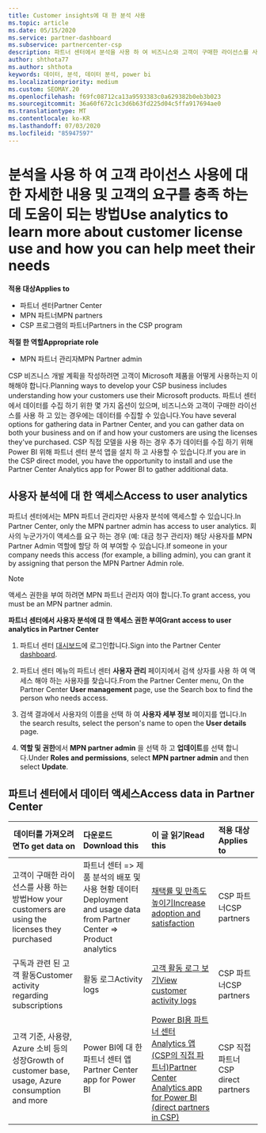 ```yaml
---
title: Customer insights에 대 한 분석 사용
ms.topic: article
ms.date: 05/15/2020
ms.service: partner-dashboard
ms.subservice: partnercenter-csp
description: 파트너 센터에서 분석을 사용 하 여 비즈니스와 고객이 구매한 라이선스를 사용 하는 방법을 더 잘 이해 하는 방법을 알아보세요.
author: shthota77
ms.author: shthota
keywords: 데이터, 분석, 데이터 분석, power bi
ms.localizationpriority: medium
ms.custom: SEOMAY.20
ms.openlocfilehash: f69fc08712ca13a9593383c0a629382b0eb3b023
ms.sourcegitcommit: 36a60f672c1c3d6b63fd225d04c5ffa917694ae0
ms.translationtype: MT
ms.contentlocale: ko-KR
ms.lasthandoff: 07/03/2020
ms.locfileid: "85947597"
---
```

# <a name="use-analytics-to-learn-more-about-customer-license-use-and-how-you-can-help-meet-their-needs"></a><span data-ttu-id="fce4b-104">분석을 사용 하 여 고객 라이선스 사용에 대 한 자세한 내용 및 고객의 요구를 충족 하는 데 도움이 되는 방법</span><span class="sxs-lookup"><span data-stu-id="fce4b-104">Use analytics to learn more about customer license use and how you can help meet their needs</span></span>

<span data-ttu-id="fce4b-105">**적용 대상**</span><span class="sxs-lookup"><span data-stu-id="fce4b-105">**Applies to**</span></span>

- <span data-ttu-id="fce4b-106">파트너 센터</span><span class="sxs-lookup"><span data-stu-id="fce4b-106">Partner Center</span></span>
- <span data-ttu-id="fce4b-107">MPN 파트너</span><span class="sxs-lookup"><span data-stu-id="fce4b-107">MPN partners</span></span>
- <span data-ttu-id="fce4b-108">CSP 프로그램의 파트너</span><span class="sxs-lookup"><span data-stu-id="fce4b-108">Partners in the CSP program</span></span>

<span data-ttu-id="fce4b-109">**적절 한 역할**</span><span class="sxs-lookup"><span data-stu-id="fce4b-109">**Appropriate role**</span></span>

- <span data-ttu-id="fce4b-110">MPN 파트너 관리자</span><span class="sxs-lookup"><span data-stu-id="fce4b-110">MPN Partner admin</span></span>

<span data-ttu-id="fce4b-111">CSP 비즈니스 개발 계획을 작성하려면 고객이 Microsoft 제품을 어떻게 사용하는지 이해해야 합니다.</span><span class="sxs-lookup"><span data-stu-id="fce4b-111">Planning ways to develop your CSP business includes understanding how your customers use their Microsoft products.</span></span> <span data-ttu-id="fce4b-112">파트너 센터에서 데이터를 수집 하기 위한 몇 가지 옵션이 있으며, 비즈니스와 고객이 구매한 라이선스를 사용 하 고 있는 경우에는 데이터를 수집할 수 있습니다.</span><span class="sxs-lookup"><span data-stu-id="fce4b-112">You have several options for gathering data in Partner Center, and you can gather data on both your business and on if and how your customers are using the licenses they've purchased.</span></span> <span data-ttu-id="fce4b-113">CSP 직접 모델을 사용 하는 경우 추가 데이터를 수집 하기 위해 Power BI 위해 파트너 센터 분석 앱을 설치 하 고 사용할 수 있습니다.</span><span class="sxs-lookup"><span data-stu-id="fce4b-113">If you are in the CSP direct model, you have the opportunity to install and use the Partner Center Analytics app for Power BI to gather additional data.</span></span>

## <a name="access-to-user-analytics"></a><span data-ttu-id="fce4b-114">사용자 분석에 대 한 액세스</span><span class="sxs-lookup"><span data-stu-id="fce4b-114">Access to user analytics</span></span>

<span data-ttu-id="fce4b-115">파트너 센터에서는 MPN 파트너 관리자만 사용자 분석에 액세스할 수 있습니다.</span><span class="sxs-lookup"><span data-stu-id="fce4b-115">In Partner Center, only the MPN partner admin has access to user analytics.</span></span> <span data-ttu-id="fce4b-116">회사의 누군가가이 액세스를 요구 하는 경우 (예: 대금 청구 관리자) 해당 사용자를 MPN Partner Admin 역할에 할당 하 여 부여할 수 있습니다.</span><span class="sxs-lookup"><span data-stu-id="fce4b-116">If someone in your company needs this access (for example, a billing admin), you can grant it by assigning that person the MPN Partner Admin role.</span></span>

>[!NOTE] 
><span data-ttu-id="fce4b-117">액세스 권한을 부여 하려면 MPN 파트너 관리자 여야 합니다.</span><span class="sxs-lookup"><span data-stu-id="fce4b-117">To grant access, you must be an MPN partner admin.</span></span>

<span data-ttu-id="fce4b-118">**파트너 센터에서 사용자 분석에 대 한 액세스 권한 부여**</span><span class="sxs-lookup"><span data-stu-id="fce4b-118">**Grant access to user analytics in Partner Center**</span></span> 

1. <span data-ttu-id="fce4b-119">파트너 센터 [대시보드](https://partner.microsoft.com/dashboard)에 로그인합니다.</span><span class="sxs-lookup"><span data-stu-id="fce4b-119">Sign into the Partner Center [dashboard](https://partner.microsoft.com/dashboard).</span></span>

2. <span data-ttu-id="fce4b-120">파트너 센터 메뉴의 파트너 센터 **사용자 관리** 페이지에서 검색 상자를 사용 하 여 액세스 해야 하는 사용자를 찾습니다.</span><span class="sxs-lookup"><span data-stu-id="fce4b-120">From the Partner Center menu, On the Partner Center **User management** page, use the Search box to find the person who needs access.</span></span>
2.  <span data-ttu-id="fce4b-121">검색 결과에서 사용자의 이름을 선택 하 여 **사용자 세부 정보** 페이지를 엽니다.</span><span class="sxs-lookup"><span data-stu-id="fce4b-121">In the search results, select the person's name to open the **User details** page.</span></span>
3.  <span data-ttu-id="fce4b-122">**역할 및 권한**에서 **MPN partner admin** 을 선택 하 고 **업데이트**를 선택 합니다.</span><span class="sxs-lookup"><span data-stu-id="fce4b-122">Under **Roles and permissions**, select **MPN partner admin** and then select **Update**.</span></span>

 
## <a name="access-data-in-partner-center"></a><span data-ttu-id="fce4b-123">파트너 센터에서 데이터 액세스</span><span class="sxs-lookup"><span data-stu-id="fce4b-123">Access data in Partner Center</span></span>

|<span data-ttu-id="fce4b-124">**데이터를 가져오려면**</span><span class="sxs-lookup"><span data-stu-id="fce4b-124">**To get data on**</span></span>   |<span data-ttu-id="fce4b-125">**다운로드**</span><span class="sxs-lookup"><span data-stu-id="fce4b-125">**Download this**</span></span>   |<span data-ttu-id="fce4b-126">**이 글 읽기**</span><span class="sxs-lookup"><span data-stu-id="fce4b-126">**Read this**</span></span>   | <span data-ttu-id="fce4b-127">**적용 대상**</span><span class="sxs-lookup"><span data-stu-id="fce4b-127">**Applies to**</span></span>    |
|---------------------|:-----------------------|:---------------|:--------------|
|<span data-ttu-id="fce4b-128">고객이 구매한 라이선스를 사용 하는 방법</span><span class="sxs-lookup"><span data-stu-id="fce4b-128">How your customers are using the licenses they purchased</span></span>   |<span data-ttu-id="fce4b-129">파트너 센터 => 제품 분석의 배포 및 사용 현황 데이터</span><span class="sxs-lookup"><span data-stu-id="fce4b-129">Deployment and usage data from Partner Center => Product analytics</span></span>   |[<span data-ttu-id="fce4b-130">채택률 및 만족도 높이기</span><span class="sxs-lookup"><span data-stu-id="fce4b-130">Increase adoption and satisfaction</span></span>](increasing-adoption-and-satisfaction.md)|<span data-ttu-id="fce4b-131">CSP 파트너</span><span class="sxs-lookup"><span data-stu-id="fce4b-131">CSP partners</span></span>|
|<span data-ttu-id="fce4b-132">구독과 관련 된 고객 활동</span><span class="sxs-lookup"><span data-stu-id="fce4b-132">Customer activity regarding subscriptions</span></span>   |<span data-ttu-id="fce4b-133">활동 로그</span><span class="sxs-lookup"><span data-stu-id="fce4b-133">Activity logs</span></span>   |[<span data-ttu-id="fce4b-134">고객 활동 로그 보기</span><span class="sxs-lookup"><span data-stu-id="fce4b-134">View customer activity logs</span></span>](activity-logs.md)|<span data-ttu-id="fce4b-135">CSP 파트너</span><span class="sxs-lookup"><span data-stu-id="fce4b-135">CSP partners</span></span>   |
|<span data-ttu-id="fce4b-136">고객 기준, 사용량, Azure 소비 등의 성장</span><span class="sxs-lookup"><span data-stu-id="fce4b-136">Growth of customer base, usage, Azure consumption and more</span></span>   |<span data-ttu-id="fce4b-137">Power BI에 대 한 파트너 센터 앱</span><span class="sxs-lookup"><span data-stu-id="fce4b-137">Partner Center app for Power BI</span></span>   |[<span data-ttu-id="fce4b-138">Power BI용 파트너 센터 Analytics 앱(CSP의 직접 파트너)</span><span class="sxs-lookup"><span data-stu-id="fce4b-138">Partner Center Analytics app for Power BI (direct partners in CSP)</span></span>](power-bi-app-for-direct-partners.md)|<span data-ttu-id="fce4b-139">CSP 직접 파트너</span><span class="sxs-lookup"><span data-stu-id="fce4b-139">CSP direct partners</span></span>|






